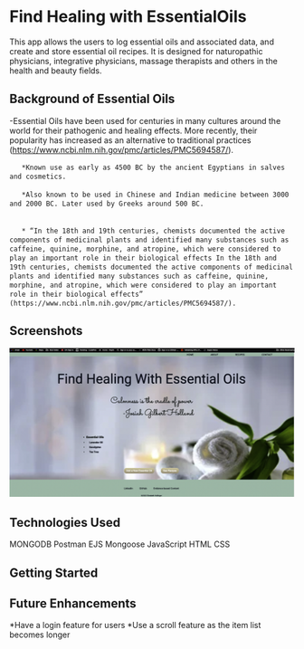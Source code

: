 # Find Healing with EssentialOils #

This app allows the users to log essential oils and associated data, and create and store essential oil recipes.  It is designed for naturopathic physicians, integrative physicians, massage therapists and others in the health and beauty fields.

## Background of Essential Oils ##

-Essential Oils have been used for centuries in many cultures around the world for their pathogenic and healing effects. More recently, their popularity has increased as an alternative to traditional practices (https://www.ncbi.nlm.nih.gov/pmc/articles/PMC5694587/).  
       
       *Known use as early as 4500 BC by the ancient Egyptians in salves and cosmetics.
       
       *Also known to be used in Chinese and Indian medicine between 3000 and 2000 BC. Later used by Greeks around 500 BC.
       

       * “In the 18th and 19th centuries, chemists documented the active components of medicinal plants and identified many substances such as caffeine, quinine, morphine, and atropine, which were considered to play an important role in their biological effects In the 18th and 19th centuries, chemists documented the active components of medicinal plants and identified many substances such as caffeine, quinine, morphine, and atropine, which were considered to play an important role in their biological effects” (https://www.ncbi.nlm.nih.gov/pmc/articles/PMC5694587/). 

## Screenshots ##

![](public/css/images/scrnshot1.png)



## Technologies Used ##
MONGODB
Postman
EJS
Mongoose
JavaScript
HTML
CSS

## Getting Started ##

## Future Enhancements ##
*Have a login feature for users
*Use a scroll feature as the item list becomes longer



